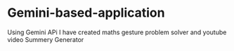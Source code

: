 # Gemini-based-application
Using Gemini APi I have created maths gesture problem solver and youtube video Summery Generator
